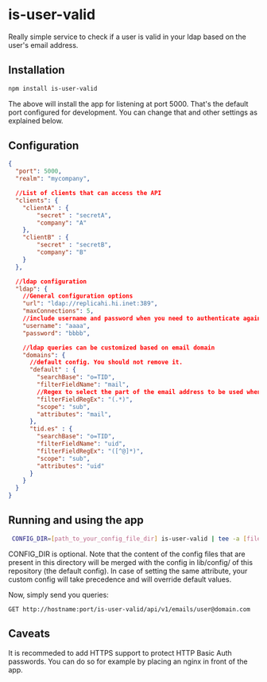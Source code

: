 # is-user-valid

Really simple service to check if a user is valid in your ldap based on the user's email address.


## Installation

```sh
npm install is-user-valid
```
The above will install the app for listening at port 5000. That's the default port configured for development. You can change that and other settings as explained below.

## Configuration

```json
{
  "port": 5000,
  "realm": "mycompany",

  //List of clients that can access the API
  "clients": {
    "clientA" : {
        "secret" : "secretA",
        "company": "A"
    },
    "clientB" : {
        "secret" : "secretB",
        "company": "B"
    }
  },

  //ldap configuration
  "ldap": {
    //General configuration options
    "url": "ldap://replicahi.hi.inet:389",
    "maxConnections": 5,
    //include username and password when you need to authenticate against the ldap server
    "username": "aaaa",
    "password": "bbbb",

    //ldap queries can be customized based on email domain
    "domains": {
      //default config. You should not remove it.
      "default" : {
        "searchBase": "o=TID",
        "filterFieldName": "mail",
        //Regex to select the part of the email address to be used when querying. It MUST be set.
        "filterFieldRegEx": "(.*)",
        "scope": "sub",
        "attributes": "mail",
      },
      "tid.es" : {
        "searchBase": "o=TID",
        "filterFieldName": "uid",
        "filterFieldRegEx": "([^@]*)",
        "scope": "sub",
        "attributes": "uid"
      }
    }
  }
}
```

## Running and using the app

```sh
 CONFIG_DIR=[path_to_your_config_file_dir] is-user-valid | tee -a [file_where_logs_will_be_stored] > /dev/null &
```
CONFIG_DIR is optional. Note that the content of the config files that are present in this directory will be merged with the config in lib/config/ of this repository (the default config). In case of setting the same attribute, your custom config will take precedence and will override default values.

Now, simply send you queries:

```
GET http://hostname:port/is-user-valid/api/v1/emails/user@domain.com
```

## Caveats

It is recommeded to add HTTPS support to protect HTTP Basic Auth passwords. You can do so for example by placing an nginx in front of the app.
